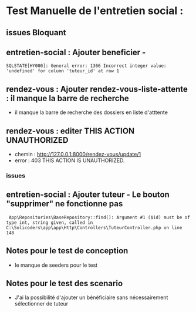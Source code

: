 # Test Manuelle de l'entretien social : 

 ## issues Bloquant
 ## entretien-social : Ajouter beneficier -  
```
SQLSTATE[HY000]: General error: 1366 Incorrect integer value: 'undefined' for column 'tuteur_id' at row 1

```
## rendez-vous : Ajouter rendez-vous-liste-attente : il manque la barre de recherche 
- il manque la barre de recherche des dossiers en liste d'atttente

## rendez-vous : editer THIS ACTION UNAUTHORIZED
- chemin : http://127.0.0.1:8000/rendez-vous/update/1
- error :  403 THIS ACTION IS UNAUTHORIZED.











### issues
## entretien-social : Ajouter tuteur - Le bouton "supprimer" ne fonctionne pas 
```
 App\Repositories\BaseRepository::find(): Argument #1 ($id) must be of type int, string given, called in C:\Solicoders\app\app\Http\Controllers\TuteurController.php on line 148
```

## Notes pour le test de conception
- le manque de seeders pour le test

  

## Notes pour le test des scenario
-   J'ai la possibilité d'ajouter un bénéficiaire sans nécessairement sélectionner de tuteur
